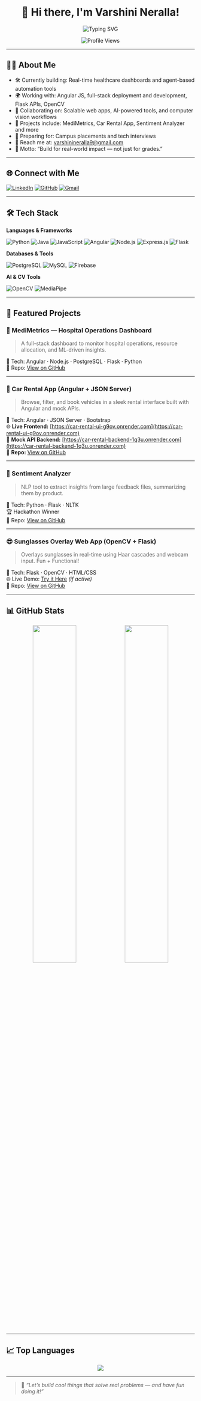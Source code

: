 <!-- Header Typing Animation -->
<div align="center">

# 💫 Hi there, I'm Varshini Neralla!

<img src="https://readme-typing-svg.demolab.com?font=Pacifico&size=27&duration=4000&pause=1000&color=D462FF&center=true&vCenter=true&width=850&lines=I'm+a+CS+student+who+builds+full-stack+solutions+that+solve+real+problems.;I+work+with+Angular,+Node.js,+Express,+Python+%26+OpenCV.;I+create+real-time+apps+%26+automated+workflows.;I+turn+tech+challenges+into+clean+code+daily.;I'm+looking+to+join+a+team+that+builds+great+software+together." alt="Typing SVG" />

![Profile Views](https://komarev.com/ghpvc/?username=VarshiniNeralla&color=brightgreen)

</div>

---

## 👩‍💻 About Me

- 🛠️ Currently building: Real-time healthcare dashboards and agent-based automation tools  
- 🌍 Working with: Angular JS, full-stack deployment and development, Flask APIs, OpenCV
- 🤝 Collaborating on: Scalable web apps, AI-powered tools, and computer vision workflows  
- 🚀 Projects include: MediMetrics, Car Rental App, Sentiment Analyzer and more  
- 🎯 Preparing for: Campus placements and tech interviews  
- 📩 Reach me at: varshinineralla9@gmail.com  
- 💬 Motto: “Build for real-world impact — not just for grades.”


---

## 🌐 Connect with Me

[![LinkedIn](https://img.shields.io/badge/-LinkedIn-0A66C2?style=flat&logo=linkedin&logoColor=white)](https://linkedin.com/in/varshinineralla)
[![GitHub](https://img.shields.io/badge/-GitHub-181717?style=flat&logo=github&logoColor=white)](https://github.com/VarshiniNeralla)
[![Gmail](https://img.shields.io/badge/-Gmail-EA4335?style=flat&logo=gmail&logoColor=white)](mailto:varshinineralla9@gmail.com)

---

## 🛠️ Tech Stack

**Languages & Frameworks**

![Python](https://img.shields.io/badge/-Python-3776AB?style=flat&logo=python&logoColor=white)
![Java](https://img.shields.io/badge/-Java-007396?style=flat&logo=java&logoColor=white)
![JavaScript](https://img.shields.io/badge/-JavaScript-F7DF1E?style=flat&logo=javascript&logoColor=black)
![Angular](https://img.shields.io/badge/-Angular-DD0031?style=flat&logo=angular&logoColor=white)
![Node.js](https://img.shields.io/badge/-Node.js-339933?style=flat&logo=nodedotjs&logoColor=white)
![Express.js](https://img.shields.io/badge/-Express.js-000000?style=flat&logo=express&logoColor=white)
![Flask](https://img.shields.io/badge/-Flask-000000?style=flat&logo=flask&logoColor=white)

**Databases & Tools**

![PostgreSQL](https://img.shields.io/badge/-PostgreSQL-336791?style=flat&logo=postgresql&logoColor=white)
![MySQL](https://img.shields.io/badge/-MySQL-4479A1?style=flat&logo=mysql&logoColor=white)
![Firebase](https://img.shields.io/badge/-Firebase-FFCA28?style=flat&logo=firebase&logoColor=black)

**AI & CV Tools**

![OpenCV](https://img.shields.io/badge/-OpenCV-5C3EE8?style=flat&logo=opencv&logoColor=white)
![MediaPipe](https://img.shields.io/badge/-MediaPipe-FF6F00?style=flat&logo=google&logoColor=white)

---

## 🌟 Featured Projects

### 🏥 MediMetrics — Hospital Operations Dashboard
> A full-stack dashboard to monitor hospital operations, resource allocation, and ML-driven insights.

🔧 Tech: Angular · Node.js · PostgreSQL · Flask · Python  
📁 Repo: [View on GitHub](https://github.com/VarshiniNeralla/MediMetrics)

---

### 🚗 Car Rental App (Angular + JSON Server)
> Browse, filter, and book vehicles in a sleek rental interface built with Angular and mock APIs.

🔧 Tech: Angular · JSON Server · Bootstrap  
🌐 **Live Frontend:** [https://car-rental-ui-g9ov.onrender.com](https://car-rental-ui-g9ov.onrender.com)  
🔗 **Mock API Backend:** [https://car-rental-backend-1q3u.onrender.com](https://car-rental-backend-1q3u.onrender.com)  
📁 **Repo:** [View on GitHub](https://github.com/VarshiniNeralla/CarRentalApp)

---

### 🧠 Sentiment Analyzer
> NLP tool to extract insights from large feedback files, summarizing them by product.

🔧 Tech: Python · Flask · NLTK  
🏆 Hackathon Winner  
📁 Repo: [View on GitHub](https://github.com/VarshiniNeralla/SentimentAnalysis)

---

### 😎 Sunglasses Overlay Web App (OpenCV + Flask)
> Overlays sunglasses in real-time using Haar cascades and webcam input. Fun + Functional!

🔧 Tech: Flask · OpenCV · HTML/CSS  
🌐 Live Demo: [Try it Here](https://b6fb11c472d0.ngrok-free.app) *(if active)*  
📁 Repo: [View on GitHub](https://github.com/VarshiniNeralla/sunglasses-webapp)

---

## 📊 GitHub Stats

<p align="center">
  <img src="https://github-readme-stats.vercel.app/api?username=VarshiniNeralla&show_icons=true&theme=radical" width="48%" />
  <img src="https://github-readme-streak-stats.herokuapp.com/?user=VarshiniNeralla&theme=radical" width="48%" />
</p>

---

## 📈 Top Languages

<p align="center">
  <img src="https://github-readme-stats.vercel.app/api/top-langs/?username=VarshiniNeralla&layout=compact&theme=tokyonight" />
</p>

---

> 💬 *“Let’s build cool things that solve real problems — and have fun doing it!”*

